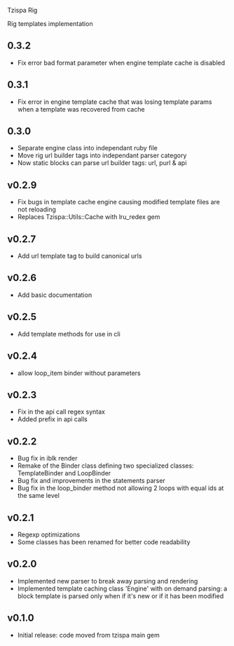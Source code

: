 Tzispa Rig

Rig templates implementation

## 0.3.2
- Fix error bad format parameter when engine template cache is disabled

## 0.3.1
- Fix error in engine template cache that was losing template params when a template was recovered from cache

## 0.3.0
- Separate engine class into independant ruby file
- Move rig url builder tags into independant parser category
- Now static blocks can parse url builder tags: url, purl & api

## v0.2.9
- Fix bugs in template cache engine causing modified template files are not reloading
- Replaces Tzispa::Utils::Cache with lru_redex gem

## v0.2.7
- Add url template tag to build canonical urls

## v0.2.6
- Add basic documentation

## v0.2.5
- Add template methods for use in cli

## v0.2.4
- allow loop_item binder without parameters

## v0.2.3
- Fix in the api call regex syntax
- Added prefix in api calls

## v0.2.2
- Bug fix in iblk render
- Remake of the Binder class defining two specialized classes: TemplateBinder and LoopBinder
- Bug fix and improvements in the statements parser
- Bug fix in the loop_binder method not allowing 2 loops with equal ids at the same level

## v0.2.1
- Regexp optimizations
- Some classes has been renamed for better code readability

## v0.2.0
- Implemented new parser to break away parsing and rendering
- Implemented template caching class 'Engine' with on demand parsing: a block template is parsed only when if it's new or if it has been modified

## v0.1.0
- Initial release: code moved from tzispa main gem
